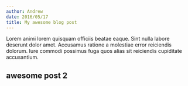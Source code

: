 ```yaml
---
author: Andrew
date: 2016/05/17
title: My awesome blog post
---
```


Lorem animi lorem quisquam officiis beatae eaque. Sint nulla labore deserunt dolor amet. Accusamus ratione a molestiae error reiciendis dolorum. Iure commodi possimus fuga quos alias sit reiciendis cupiditate accusantium.

## awesome post 2
